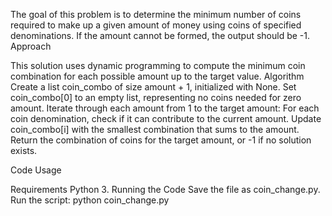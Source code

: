 The goal of this problem is to determine the minimum number of coins required to make up a given amount of money using coins of specified denominations. If the amount cannot be formed, the output should be -1.
Approach

This solution uses dynamic programming to compute the minimum coin combination for each possible amount up to the target value.
Algorithm
Create a list coin_combo of size amount + 1, initialized with None.
Set coin_combo[0] to an empty list, representing no coins needed for zero amount.
Iterate through each amount from 1 to the target amount:
For each coin denomination, check if it can contribute to the current amount.
Update coin_combo[i] with the smallest combination that sums to the amount.
Return the combination of coins for the target amount, or -1 if no solution exists.

Code Usage

Requirements
Python 3.
Running the Code
Save the file as coin_change.py.
Run the script:
python coin_change.py
